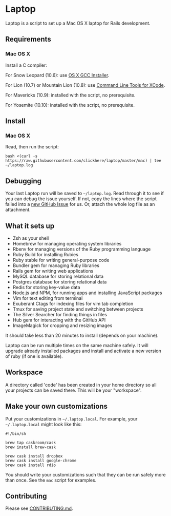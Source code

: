 Laptop
======

Laptop is a script to set up a Mac OS X laptop for Rails development.

Requirements
------------

### Mac OS X

Install a C compiler:

For Snow Leopard (10.6): use [OS X GCC
Installer](https://github.com/kennethreitz/osx-gcc-installer/).

For Lion (10.7) or Mountain Lion (10.8): use [Command Line Tools for
XCode](https://developer.apple.com/downloads/index.action).

For Mavericks (10.9): installed with the script, no prerequisite.

For Yosemite (10.10): installed with the script, no prerequisite.

Install
-------

### Mac OS X

Read, then run the script:

    bash <(curl -s https://raw.githubusercontent.com/clickhere/laptop/master/mac) | tee ~/laptop.log

Debugging
---------

Your last Laptop run will be saved to `~/laptop.log`. Read through it to see if
you can debug the issue yourself. If not, copy the lines where the script
failed into a [new GitHub
Issue](https://github.com/clickhere/laptop/issues/new) for us. Or, attach the
whole log file as an attachment.

What it sets up
---------------

* Zsh as your shell
* Homebrew for managing operating system libraries
* Rbenv for managing versions of the Ruby programming language
* Ruby Build for installing Rubies
* Ruby stable for writing general-purpose code
* Bundler gem for managing Ruby libraries
* Rails gem for writing web applications
* MySQL database for storing relational data
* Postgres database for storing relational data
* Redis for storing key-value data
* Node.js and NPM, for running apps and installing JavaScript packages
* Vim for text editing from terminal
* Exuberant Ctags for indexing files for vim tab completion
* Tmux for saving project state and switching between projects
* The Silver Searcher for finding things in files
* Hub gem for interacting with the GitHub API
* ImageMagick for cropping and resizing images

It should take less than 20 minutes to install (depends on your machine).

Laptop can be run multiple times on the same machine safely. It will upgrade
already installed packages and install and activate a new version of ruby (if
one is available).

Workspace
---------

A directory called 'code' has been created in your home directory so all your
projects can be saved there. This will be your "workspace".

Make your own customizations
----------------------------

Put your customizations in `~/.laptop.local`. For example, your
`~/.laptop.local` might look like this:

    #!/bin/sh

    brew tap caskroom/cask
    brew install brew-cask

    brew cask install dropbox
    brew cask install google-chrome
    brew cask install rdio

You should write your customizations such that they can be run safely more than
once. See the `mac` script for examples.

Contributing
------------

Please see [CONTRIBUTING.md](https://github.com/clickhere/laptop/blob/master/CONTRIBUTING.md).
